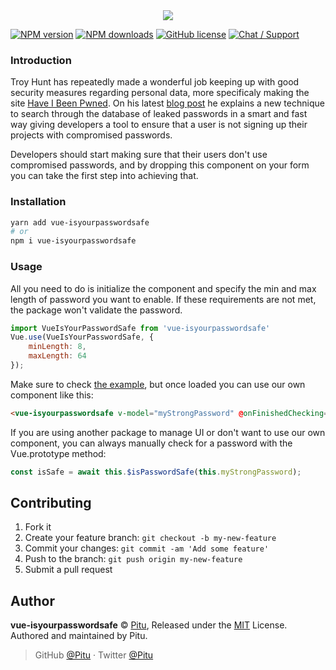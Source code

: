 <div align="center">
	<img src="https://lolisafe.moe/1mwg444C.png" />
</div>

[![NPM version](https://img.shields.io/npm/v/vue-isyourpasswordsafe.svg?style=flat-square)](https://npmjs.com/package/vue-isyourpasswordsafe)
[![NPM downloads](https://img.shields.io/npm/dm/vue-isyourpasswordsafe.svg?style=flat-square)](https://npmjs.com/package/vue-isyourpasswordsafe)
[![GitHub license](https://img.shields.io/badge/license-MIT-blue.svg?style=flat-square)](https://raw.githubusercontent.com/Pitu/vue-isyourpasswordsafe/master/LICENSE)
[![Chat / Support](https://img.shields.io/badge/Chat%20%2F%20Support-discord-7289DA.svg?style=flat-square)](https://discord.gg/5g6vgwn)

### Introduction
Troy Hunt has repeatedly made a wonderful job keeping up with good security measures regarding personal data, more specificaly making the site [Have I Been Pwned](https://haveibeenpwned.com). On his latest [blog post](https://www.troyhunt.com/pwned-passwords-in-practice-real-world-examples-of-blocking-the-worst-passwords/) he explains a new technique to search through the database of leaked passwords in a smart and fast way giving developers a tool to ensure that a user is not signing up their projects with compromised passwords.

Developers should start making sure that their users don't use compromised passwords, and by dropping this component on your form you can take the first step into achieving that.

### Installation
```bash
yarn add vue-isyourpasswordsafe
# or
npm i vue-isyourpasswordsafe
```

### Usage
All you need to do is initialize the component and specify the min and max length of password you want to enable. If these requirements are not met, the package won't validate the password.
```js
import VueIsYourPasswordSafe from 'vue-isyourpasswordsafe'
Vue.use(VueIsYourPasswordSafe, {
    minLength: 8,
    maxLength: 64
});
```

Make sure to check [the example](https://pitu.github.io/vue-isyourpasswordsafe/), but once loaded you can use our own component like this:
```html
<vue-isyourpasswordsafe v-model="myStrongPassword" @onFinishedChecking="isPasswordSafe"/>
```

If you are using another package to manage UI or don't want to use our own component, you can always manually check for a password with the Vue.prototype method:
```js
const isSafe = await this.$isPasswordSafe(this.myStrongPassword);
```

## Contributing

1. Fork it
2. Create your feature branch: `git checkout -b my-new-feature`
3. Commit your changes: `git commit -am 'Add some feature'`
4. Push to the branch: `git push origin my-new-feature`
5. Submit a pull request

## Author

**vue-isyourpasswordsafe** © [Pitu](https://github.com/Pitu), Released under the [MIT](https://github.com/Pitu/vue-isyourpasswordsafe/blob/master/LICENSE) License.<br>
Authored and maintained by Pitu.

> GitHub [@Pitu](https://github.com/Pitu) · Twitter [@Pitu](https://twitter.com/its_pitu)

